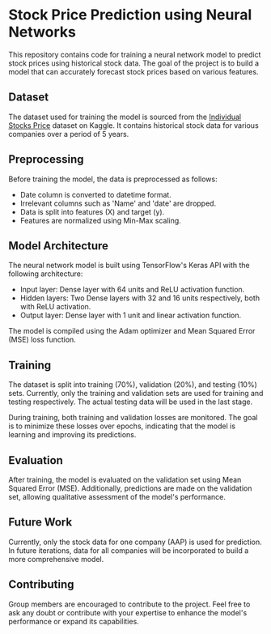 # Stock Price Prediction using Neural Networks

This repository contains code for training a neural network model to predict stock prices using historical stock data. The goal of the project is to build a model that can accurately forecast stock prices based on various features.

## Dataset

The dataset used for training the model is sourced from the [Individual Stocks Price](https://www.kaggle.com/camnugent/sandp500) dataset on Kaggle. It contains historical stock data for various companies over a period of 5 years.

## Preprocessing

Before training the model, the data is preprocessed as follows:

- Date column is converted to datetime format.
- Irrelevant columns such as 'Name' and 'date' are dropped.
- Data is split into features (X) and target (y).
- Features are normalized using Min-Max scaling.

## Model Architecture

The neural network model is built using TensorFlow's Keras API with the following architecture:

- Input layer: Dense layer with 64 units and ReLU activation function.
- Hidden layers: Two Dense layers with 32 and 16 units respectively, both with ReLU activation.
- Output layer: Dense layer with 1 unit and linear activation function.

The model is compiled using the Adam optimizer and Mean Squared Error (MSE) loss function.

## Training

The dataset is split into training (70%), validation (20%), and testing (10%) sets. Currently, only the training and validation sets are used for training and testing respectively. The actual testing data will be used in the last stage.

During training, both training and validation losses are monitored. The goal is to minimize these losses over epochs, indicating that the model is learning and improving its predictions.

## Evaluation

After training, the model is evaluated on the validation set using Mean Squared Error (MSE). Additionally, predictions are made on the validation set, allowing qualitative assessment of the model's performance.

## Future Work

Currently, only the stock data for one company (AAP) is used for prediction. In future iterations, data for all companies will be incorporated to build a more comprehensive model.

## Contributing

Group members are encouraged to contribute to the project. Feel free to ask any doubt or contribute with your expertise to enhance the model's performance or expand its capabilities.
